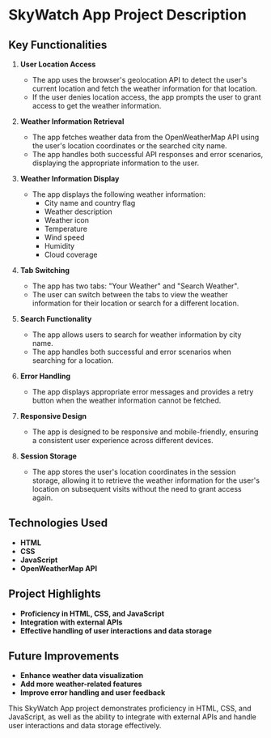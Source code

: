 # SkyWatch App Project Description

## Key Functionalities

1. **User Location Access**
   - The app uses the browser's geolocation API to detect the user's current location and fetch the weather information for that location.
   - If the user denies location access, the app prompts the user to grant access to get the weather information.

2. **Weather Information Retrieval**
   - The app fetches weather data from the OpenWeatherMap API using the user's location coordinates or the searched city name.
   - The app handles both successful API responses and error scenarios, displaying the appropriate information to the user.

3. **Weather Information Display**
   - The app displays the following weather information:
     - City name and country flag
     - Weather description
     - Weather icon
     - Temperature
     - Wind speed
     - Humidity
     - Cloud coverage

4. **Tab Switching**
   - The app has two tabs: "Your Weather" and "Search Weather".
   - The user can switch between the tabs to view the weather information for their location or search for a different location.

5. **Search Functionality**
   - The app allows users to search for weather information by city name.
   - The app handles both successful and error scenarios when searching for a location.

6. **Error Handling**
   - The app displays appropriate error messages and provides a retry button when the weather information cannot be fetched.

7. **Responsive Design**
   - The app is designed to be responsive and mobile-friendly, ensuring a consistent user experience across different devices.

8. **Session Storage**
   - The app stores the user's location coordinates in the session storage, allowing it to retrieve the weather information for the user's location on subsequent visits without the need to grant access again.

## Technologies Used

- **HTML**
- **CSS**
- **JavaScript**
- **OpenWeatherMap API**

## Project Highlights

- **Proficiency in HTML, CSS, and JavaScript**
- **Integration with external APIs**
- **Effective handling of user interactions and data storage**

## Future Improvements

- **Enhance weather data visualization**
- **Add more weather-related features**
- **Improve error handling and user feedback**

This SkyWatch App project demonstrates proficiency in HTML, CSS, and JavaScript, as well as the ability to integrate with external APIs and handle user interactions and data storage effectively.
